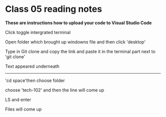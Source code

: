 # Class 05 reading notes

**These are instructions how to upload your code to Visual Studio Code**

Click toggle intergrated terminal 

Open folder which brought up windowns file and then click 'desktop'

Type in Git clone and copy the link and paste it in the terminal part next to 'git clone' 

Text appeared underneath 
__________________________________________________________________________________________
'cd space'then choose folder 

choose 'tech-102' and then the line will come up

LS and enter

Files will come up 

